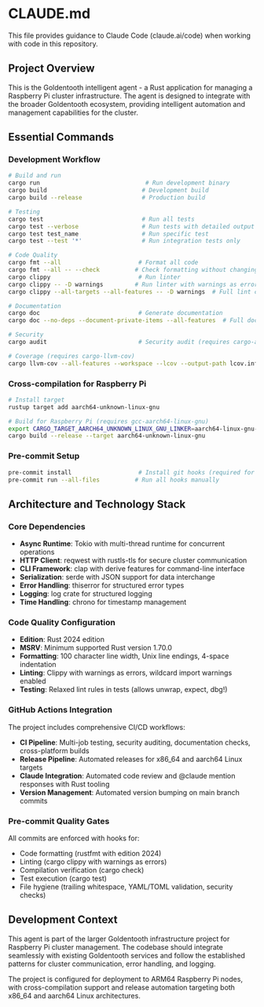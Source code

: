 # CLAUDE.md

This file provides guidance to Claude Code (claude.ai/code) when working with code in this repository.

## Project Overview

This is the Goldentooth intelligent agent - a Rust application for managing a Raspberry Pi cluster infrastructure. The agent is designed to integrate with the broader Goldentooth ecosystem, providing intelligent automation and management capabilities for the cluster.

## Essential Commands

### Development Workflow
```bash
# Build and run
cargo run                              # Run development binary
cargo build                           # Development build
cargo build --release                 # Production build

# Testing
cargo test                            # Run all tests
cargo test --verbose                  # Run tests with detailed output
cargo test test_name                  # Run specific test
cargo test --test '*'                 # Run integration tests only

# Code Quality
cargo fmt --all                      # Format all code
cargo fmt --all -- --check          # Check formatting without changing files
cargo clippy                         # Run linter
cargo clippy -- -D warnings         # Run linter with warnings as errors
cargo clippy --all-targets --all-features -- -D warnings  # Full lint check

# Documentation
cargo doc                            # Generate documentation
cargo doc --no-deps --document-private-items --all-features  # Full documentation

# Security
cargo audit                          # Security audit (requires cargo-audit)

# Coverage (requires cargo-llvm-cov)
cargo llvm-cov --all-features --workspace --lcov --output-path lcov.info
```

### Cross-compilation for Raspberry Pi
```bash
# Install target
rustup target add aarch64-unknown-linux-gnu

# Build for Raspberry Pi (requires gcc-aarch64-linux-gnu)
export CARGO_TARGET_AARCH64_UNKNOWN_LINUX_GNU_LINKER=aarch64-linux-gnu-gcc
cargo build --release --target aarch64-unknown-linux-gnu
```

### Pre-commit Setup
```bash
pre-commit install                   # Install git hooks (required for development)
pre-commit run --all-files          # Run all hooks manually
```

## Architecture and Technology Stack

### Core Dependencies
- **Async Runtime**: Tokio with multi-thread runtime for concurrent operations
- **HTTP Client**: reqwest with rustls-tls for secure cluster communication  
- **CLI Framework**: clap with derive features for command-line interface
- **Serialization**: serde with JSON support for data interchange
- **Error Handling**: thiserror for structured error types
- **Logging**: log crate for structured logging
- **Time Handling**: chrono for timestamp management

### Code Quality Configuration
- **Edition**: Rust 2024 edition
- **MSRV**: Minimum supported Rust version 1.70.0
- **Formatting**: 100 character line width, Unix line endings, 4-space indentation
- **Linting**: Clippy with warnings as errors, wildcard import warnings enabled
- **Testing**: Relaxed lint rules in tests (allows unwrap, expect, dbg!)

### GitHub Actions Integration
The project includes comprehensive CI/CD workflows:
- **CI Pipeline**: Multi-job testing, security auditing, documentation checks, cross-platform builds
- **Release Pipeline**: Automated releases for x86_64 and aarch64 Linux targets
- **Claude Integration**: Automated code review and @claude mention responses with Rust tooling
- **Version Management**: Automated version bumping on main branch commits

### Pre-commit Quality Gates
All commits are enforced with hooks for:
- Code formatting (rustfmt with edition 2024)
- Linting (cargo clippy with warnings as errors) 
- Compilation verification (cargo check)
- Test execution (cargo test)
- File hygiene (trailing whitespace, YAML/TOML validation, security checks)

## Development Context

This agent is part of the larger Goldentooth infrastructure project for Raspberry Pi cluster management. The codebase should integrate seamlessly with existing Goldentooth services and follow the established patterns for cluster communication, error handling, and logging.

The project is configured for deployment to ARM64 Raspberry Pi nodes, with cross-compilation support and release automation targeting both x86_64 and aarch64 Linux architectures.
